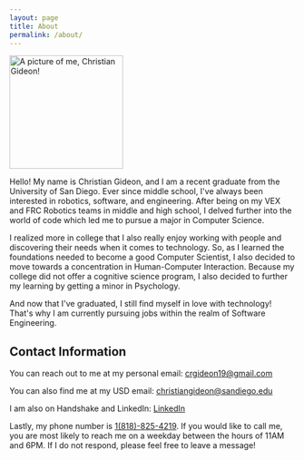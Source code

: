 ```yaml
---
layout: page
title: About
permalink: /about/
---
```


<img src="/docs/assets/Gideon_PFP_Square.png" alt="A picture of me, Christian Gideon!" width="200"/>

Hello! My name is Christian Gideon, and I am a recent graduate from the University of San Diego. Ever since middle school, I've always been interested in robotics, software, and engineering. After being on my VEX and FRC Robotics teams in middle and high school, I delved further into the world of code which led me to pursue a major in Computer Science.

I realized more in college that I also really enjoy working with people and discovering their needs when it comes to technology. So, as I learned the foundations needed to become a good Computer Scientist, I also decided to move towards a concentration in Human-Computer Interaction. Because my college did not offer a cognitive science program, I also decided to further my learning by getting a minor in Psychology.

And now that I've graduated, I still find myself in love with technology! That's why I am currently pursuing jobs within the realm of Software Engineering.


## Contact Information
You can reach out to me at my personal email: [crgideon19@gmail.com](crgideon19@gmail.com)

You can also find me at my USD email: [christiangideon@sandiego.edu](christiangideon@sandiego.edu)

I am also on Handshake and LinkedIn: [LinkedIn](https://www.linkedin.com/in/christian-gideon-011671194/)

Lastly, my phone number is <u>1(818)-825-4219</u>. If you would like to call me, you are most likely to reach me on a weekday between the hours of 11AM and 6PM. If I do not respond, please feel free to leave a message!